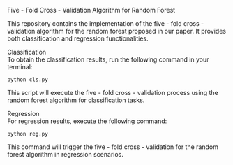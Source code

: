 Five - Fold Cross - Validation Algorithm for Random Forest  

This repository contains the implementation of the five - fold cross - validation algorithm for the random forest proposed in our paper. It provides both classification and regression functionalities.


Classification  
To obtain the classification results, run the following command in your terminal:

    python cls.py
This script will execute the five - fold cross - validation process using the random forest algorithm for classification tasks.  

Regression  
For regression results, execute the following command:

    python reg.py
This command will trigger the five - fold cross - validation for the random forest algorithm in regression scenarios.